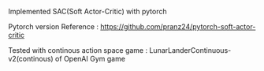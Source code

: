 Implemented SAC(Soft Actor-Critic) with pytorch

Pytorch version Reference : https://github.com/pranz24/pytorch-soft-actor-critic

Tested with continous action space game : LunarLanderContinuous-v2(continous) of OpenAI Gym game

